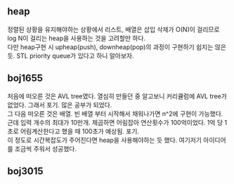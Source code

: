 ## heap<br>
정렬된 상황을 유지해야하는 상황에서 리스트, 배열은 삽입 삭제가 O(N)이 걸리므로 log N이 걸리는 heap을 사용하는 것을 고려할만 하다.<br>
다만 heap구현 시 upheap(push), downheap(pop)의 과정이 구현하기 쉽지는 않은 듯. STL priority queue가 있다고 하니 알아보자.<br>

## boj1655
처음에 떠오른 것은 AVL tree였다. 열심히 만들던 중 알고보니 커리큘럼에 AVL tree가 없었다. 그래서 포기. 많은 공부가 되었다.<br>
그 다음 떠오른 것은 배열. 빈 배열 부터 시작해서 채워나가면 n^2에 구현이 가능했다. 근데 입력 개수의 최대가 10만개. 제곱하면 어림잡아 연산횟수가 100억이었다. 1억 당 1초로 어림계산한다고 했을 때 100초가 예상됨. 포기.<br>
이 정도로 시간복잡도가 주어진다면 heap을 사용해야하는 듯 했다. 여기저기 아이디어를 조금씩 주워서 성공했다.<br>

## boj3015





